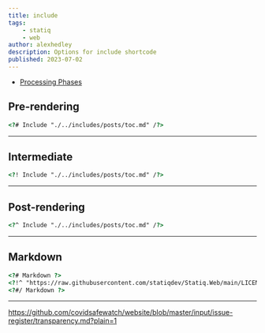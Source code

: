 ```yaml
---
title: include
tags:
    - statiq
    - web
author: alexhedley
description: Options for include shortcode
published: 2023-07-02
---
```


- [Processing Phases](https://www.statiq.dev/guide/content-and-data/shortcodes#processing-phases)

## Pre-rendering

```html
<?# Include "./../includes/posts/toc.md" /?>
```

<?# Include "./../includes/posts/toc.md" /?>

---

## Intermediate

```html
<?! Include "./../includes/posts/toc.md" /?>
```

<?! Include "./../includes/posts/toc.md" /?>

---

## Post-rendering

```html
<?^ Include "./../includes/posts/toc.md" /?>
```

<?^ Include "./../includes/posts/toc.md" /?>

---

## Markdown

<?# Markdown ?>
<?!^ "https://raw.githubusercontent.com/statiqdev/Statiq.Web/main/LICENSE-FAQ.md" /?>
<?#/ Markdown ?>

```html
<?# Markdown ?>
<?!^ "https://raw.githubusercontent.com/statiqdev/Statiq.Web/main/LICENSE-FAQ.md" /?>
<?#/ Markdown ?>
```

---

https://github.com/covidsafewatch/website/blob/master/input/issue-register/transparency.md?plain=1

<?# Raw ?>
<?# Include "https://github.com/foo/bar/me.md" >
<?#/ Raw ?>